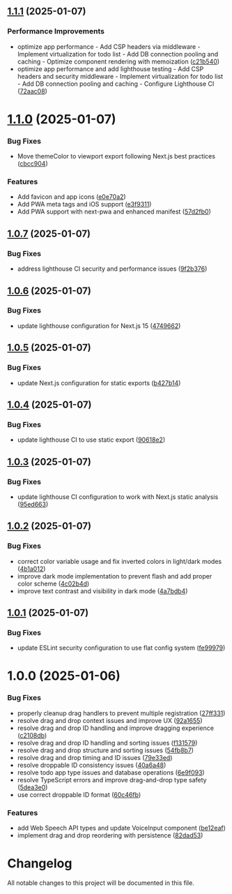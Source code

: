 ## [1.1.1](https://github.com/chrisknu/brutalist_todo/compare/v1.1.0...v1.1.1) (2025-01-07)


### Performance Improvements

* optimize app performance - Add CSP headers via middleware - Implement virtualization for todo list - Add DB connection pooling and caching - Optimize component rendering with memoization ([c21b540](https://github.com/chrisknu/brutalist_todo/commit/c21b540e037e32f99206237d5973cc205235f75b))
* optimize app performance and add lighthouse testing - Add CSP headers and security middleware - Implement virtualization for todo list - Add DB connection pooling and caching - Configure Lighthouse CI ([72aac08](https://github.com/chrisknu/brutalist_todo/commit/72aac086281976dca65e4eaef63f15add8cb6ebb))

# [1.1.0](https://github.com/chrisknu/brutalist_todo/compare/v1.0.7...v1.1.0) (2025-01-07)


### Bug Fixes

* Move themeColor to viewport export following Next.js best practices ([cbcc904](https://github.com/chrisknu/brutalist_todo/commit/cbcc90471d238d237f8b4d34a3c9c6fe161b4629))


### Features

* Add favicon and app icons ([e0e70a2](https://github.com/chrisknu/brutalist_todo/commit/e0e70a22fa3bbadbea7a8b6ee8707a9b1d9fefb0))
* Add PWA meta tags and iOS support ([e3f9311](https://github.com/chrisknu/brutalist_todo/commit/e3f9311eeb740f8ccca5cca352b09dc0c2796db2))
* Add PWA support with next-pwa and enhanced manifest ([57d2fb0](https://github.com/chrisknu/brutalist_todo/commit/57d2fb0cfc4fa663570747a323f9d15352463356))

## [1.0.7](https://github.com/chrisknu/brutalist_todo/compare/v1.0.6...v1.0.7) (2025-01-07)


### Bug Fixes

* address lighthouse CI security and performance issues ([9f2b376](https://github.com/chrisknu/brutalist_todo/commit/9f2b37643363125ef5a455bb1f98e9db639b0512))

## [1.0.6](https://github.com/chrisknu/brutalist_todo/compare/v1.0.5...v1.0.6) (2025-01-07)


### Bug Fixes

* update lighthouse configuration for Next.js 15 ([4749662](https://github.com/chrisknu/brutalist_todo/commit/4749662332254c17b631da480696659fab67d927))

## [1.0.5](https://github.com/chrisknu/brutalist_todo/compare/v1.0.4...v1.0.5) (2025-01-07)


### Bug Fixes

* update Next.js configuration for static exports ([b427b14](https://github.com/chrisknu/brutalist_todo/commit/b427b14cb9a28428b0fd1b7ebfad4db9b3365e91))

## [1.0.4](https://github.com/chrisknu/brutalist_todo/compare/v1.0.3...v1.0.4) (2025-01-07)


### Bug Fixes

* update lighthouse CI to use static export ([90618e2](https://github.com/chrisknu/brutalist_todo/commit/90618e2761b5e0a3b0b0207cae176239ef998388))

## [1.0.3](https://github.com/chrisknu/brutalist_todo/compare/v1.0.2...v1.0.3) (2025-01-07)


### Bug Fixes

* update lighthouse CI configuration to work with Next.js static analysis ([95ed663](https://github.com/chrisknu/brutalist_todo/commit/95ed663e2124c7db034f16dce97612b7edb73953))

## [1.0.2](https://github.com/chrisknu/brutalist_todo/compare/v1.0.1...v1.0.2) (2025-01-07)


### Bug Fixes

* correct color variable usage and fix inverted colors in light/dark modes ([4b1a012](https://github.com/chrisknu/brutalist_todo/commit/4b1a01286fb02a227704a59cc1913a03f2a18686))
* improve dark mode implementation to prevent flash and add proper color scheme ([4c02b4d](https://github.com/chrisknu/brutalist_todo/commit/4c02b4d23a23cebbc18cd9600fa35945905260f3))
* improve text contrast and visibility in dark mode ([4a7bdb4](https://github.com/chrisknu/brutalist_todo/commit/4a7bdb44e057eb491a8f5ffd39a5daeca36e2c7c))

## [1.0.1](https://github.com/chrisknu/brutalist_todo/compare/v1.0.0...v1.0.1) (2025-01-07)


### Bug Fixes

* update ESLint security configuration to use flat config system ([fe99979](https://github.com/chrisknu/brutalist_todo/commit/fe999798ea4807aeaa800c9de72ae948cec681b3))

# 1.0.0 (2025-01-06)


### Bug Fixes

* properly cleanup drag handlers to prevent multiple registration ([27ff331](https://github.com/chrisknu/brutalist_todo/commit/27ff3313b1f5754762899b6e9395dbf352b4ab58))
* resolve drag and drop context issues and improve UX ([92a1655](https://github.com/chrisknu/brutalist_todo/commit/92a1655c51dd227bbc048e74c0b948371b9cb20d))
* resolve drag and drop ID handling and improve dragging experience ([c2108db](https://github.com/chrisknu/brutalist_todo/commit/c2108db0b6ee9a177644a2e16ea77012fd826e2e))
* resolve drag and drop ID handling and sorting issues ([f131579](https://github.com/chrisknu/brutalist_todo/commit/f131579b93020ca1c84631cf100044d022d85468))
* resolve drag and drop structure and sorting issues ([54fb8b7](https://github.com/chrisknu/brutalist_todo/commit/54fb8b7ae5e4408e5e6f6e241411c949c66bae87))
* resolve drag and drop timing and ID issues ([79e33ed](https://github.com/chrisknu/brutalist_todo/commit/79e33edd76b09ed2f2b10a96a3ae51dd1e64657f))
* resolve droppable ID consistency issues ([40a6a48](https://github.com/chrisknu/brutalist_todo/commit/40a6a48c220ebc68e11745c8cb523d59ee029147))
* resolve todo app type issues and database operations ([6e9f093](https://github.com/chrisknu/brutalist_todo/commit/6e9f093d8897052848166128711d7b0cfc7a4a3c))
* resolve TypeScript errors and improve drag-and-drop type safety ([5dea3e0](https://github.com/chrisknu/brutalist_todo/commit/5dea3e070cc9dde6d6736b170ac4597640ad9b70))
* use correct droppable ID format ([60c46fb](https://github.com/chrisknu/brutalist_todo/commit/60c46fb37523c3747efc47050703135857acde40))


### Features

* add Web Speech API types and update VoiceInput component ([be12eaf](https://github.com/chrisknu/brutalist_todo/commit/be12eaf0fc063944c14c7bc892c8e173d5404736))
* implement drag and drop reordering with persistence ([82dad53](https://github.com/chrisknu/brutalist_todo/commit/82dad5333b83ae764b85904baf658731662a7b74))

# Changelog

All notable changes to this project will be documented in this file.
